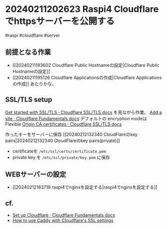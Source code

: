 # 20240211202623 Raspi4 Cloudflareでhttpsサーバーを公開する
#raspi #cloudflare #server

## 前提となる作業
- [[20240211193602 Cloudflare Public Hostnameの設定|Cloudflare Public Hostnameの設定]]
- [[20240211195126 Cloudflare Applicationsの作成|Cloudflare Applicationsの作成]]
あたりかな。

## SSL/TLS setup
[Get started with SSL/TLS · Cloudflare SSL/TLS docs](https://developers.cloudflare.com/ssl/get-started/) を見ながら作業。
  [Add a site · Cloudflare Fundamentals docs](https://developers.cloudflare.com/fundamentals/setup/manage-domains/add-site/)
デフォルトの encryption modeはFlexible
[Origin CA certificates · Cloudflare SSL/TLS docs](https://developers.cloudflare.com/ssl/origin-configuration/origin-ca#1-create-an-origin-ca-certificate)

作ったキーをサーバーに保存
[[20240212132340 CloudFlareのkey pairs|20240212132340 CloudFlareのkey pairs(private)]]

- certificateを `/etc/ssl/certs/certificate.pem` 
- private key を `/etc/ssl/private/key.pem` に保存


## WEBサーバーの設定
- [[20240212183719 raspi4でnginxを設定する|raspi4でnginxを設定する]]
## cf.
- [Set up Cloudflare · Cloudflare Fundamentals docs](https://developers.cloudflare.com/fundamentals/setup/)
- [How to use Caddy with Cloudflare's SSL settings](https://samjmck.com/en/blog/using-caddy-with-cloudflare/)